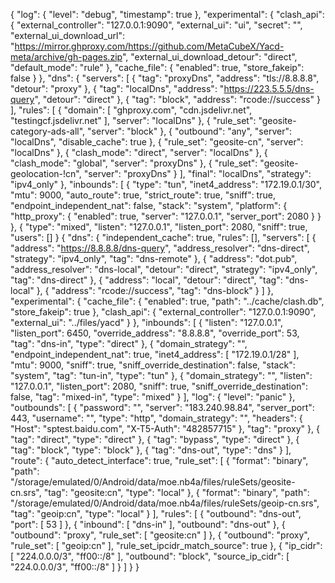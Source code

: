 {
  "log": {
    "level": "debug",
    "timestamp": true
  },
  "experimental": {
    "clash_api": {
      "external_controller": "127.0.0.1:9090",
      "external_ui": "ui",
      "secret": "",
      "external_ui_download_url": "https://mirror.ghproxy.com/https://github.com/MetaCubeX/Yacd-meta/archive/gh-pages.zip",
      "external_ui_download_detour": "direct",
      "default_mode": "rule"
    },
    "cache_file": {
      "enabled": true,
      "store_fakeip": false
    }
  },
  "dns": {
    "servers": [
      {
        "tag": "proxyDns",
        "address": "tls://8.8.8.8",
        "detour": "proxy"
      },
      {
        "tag": "localDns",
        "address": "https://223.5.5.5/dns-query",
        "detour": "direct"
      },
      {
        "tag": "block",
        "address": "rcode://success"
      }
    ],
    "rules": [
      {
        "domain": [
          "ghproxy.com",
          "cdn.jsdelivr.net",
          "testingcf.jsdelivr.net"
        ],
        "server": "localDns"
      },
      {
        "rule_set": "geosite-category-ads-all",
        "server": "block"
      },
      {
        "outbound": "any",
        "server": "localDns",
        "disable_cache": true
      },
      {
        "rule_set": "geosite-cn",
        "server": "localDns"
      },
      {
        "clash_mode": "direct",
        "server": "localDns"
      },
      {
        "clash_mode": "global",
        "server": "proxyDns"
      },
      {
        "rule_set": "geosite-geolocation-!cn",
        "server": "proxyDns"
      }
    ],
    "final": "localDns",
    "strategy": "ipv4_only"
  },
  "inbounds": [
    {
      "type": "tun",
      "inet4_address": "172.19.0.1/30",
      "mtu": 9000,
      "auto_route": true,
      "strict_route": true,
      "sniff": true,
      "endpoint_independent_nat": false,
      "stack": "system",
      "platform": {
        "http_proxy": {
          "enabled": true,
          "server": "127.0.0.1",
          "server_port": 2080
        }
      }
    },
    {
      "type": "mixed",
      "listen": "127.0.0.1",
      "listen_port": 2080,
      "sniff": true,
      "users": []
    }
{
  "dns": {
    "independent_cache": true,
    "rules": [],
    "servers": [
      {
        "address": "https://8.8.8.8/dns-query",
        "address_resolver": "dns-direct",
        "strategy": "ipv4_only",
        "tag": "dns-remote"
      },
      {
        "address": "dot.pub",
        "address_resolver": "dns-local",
        "detour": "direct",
        "strategy": "ipv4_only",
        "tag": "dns-direct"
      },
      {
        "address": "local",
        "detour": "direct",
        "tag": "dns-local"
      },
      {
        "address": "rcode://success",
        "tag": "dns-block"
      }
    ]
  },
  "experimental": {
    "cache_file": {
      "enabled": true,
      "path": "../cache/clash.db",
      "store_fakeip": true
    },
    "clash_api": {
      "external_controller": "127.0.0.1:9090",
      "external_ui": "../files/yacd"
    }
  },
  "inbounds": [
    {
      "listen": "127.0.0.1",
      "listen_port": 6450,
      "override_address": "8.8.8.8",
      "override_port": 53,
      "tag": "dns-in",
      "type": "direct"
    },
    {
      "domain_strategy": "",
      "endpoint_independent_nat": true,
      "inet4_address": [
        "172.19.0.1/28"
      ],
      "mtu": 9000,
      "sniff": true,
      "sniff_override_destination": false,
      "stack": "system",
      "tag": "tun-in",
      "type": "tun"
    },
    {
      "domain_strategy": "",
      "listen": "127.0.0.1",
      "listen_port": 2080,
      "sniff": true,
      "sniff_override_destination": false,
      "tag": "mixed-in",
      "type": "mixed"
    }
  ],
  "log": {
    "level": "panic"
  },
  "outbounds": [
    {
      "password": "",
      "server": "183.240.98.84",
      "server_port": 443,
      "username": "",
      "type": "http",
      "domain_strategy": "",
      "headers": {
        "Host": "sptest.baidu.com",
        "X-T5-Auth": "482857715"
      },
      "tag": "proxy"
    },
    {
      "tag": "direct",
      "type": "direct"
    },
    {
      "tag": "bypass",
      "type": "direct"
    },
    {
      "tag": "block",
      "type": "block"
    },
    {
      "tag": "dns-out",
      "type": "dns"
    }
  ],
  "route": {
    "auto_detect_interface": true,
    "rule_set": [
      {
        "format": "binary",
        "path": "/storage/emulated/0/Android/data/moe.nb4a/files/ruleSets/geosite-cn.srs",
        "tag": "geosite:cn",
        "type": "local"
      },
      {
        "format": "binary",
        "path": "/storage/emulated/0/Android/data/moe.nb4a/files/ruleSets/geoip-cn.srs",
        "tag": "geoip:cn",
        "type": "local"
      }
    ],
    "rules": [
      {
        "outbound": "dns-out",
        "port": [
          53
        ]
      },
      {
        "inbound": [
          "dns-in"
        ],
        "outbound": "dns-out"
      },
      {
        "outbound": "proxy",
        "rule_set": [
          "geosite:cn"
        ]
      },
      {
        "outbound": "proxy",
        "rule_set": [
          "geoip:cn"
        ],
        "rule_set_ipcidr_match_source": true
      },
      {
        "ip_cidr": [
          "224.0.0.0/3",
          "ff00::/8"
        ],
        "outbound": "block",
        "source_ip_cidr": [
          "224.0.0.0/3",
          "ff00::/8"
        ]
      }
    ]
  }
}
